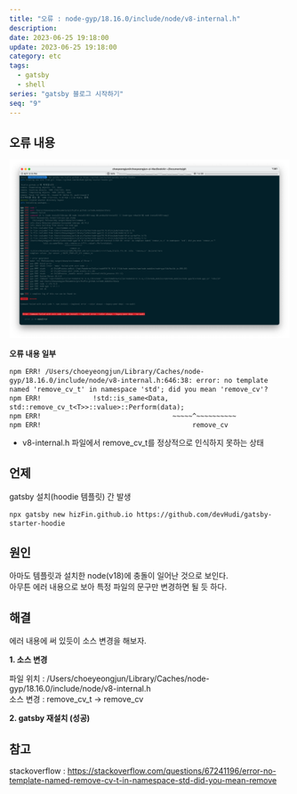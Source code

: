 ```yaml
---
title: "오류 : node-gyp/18.16.0/include/node/v8-internal.h"
description:
date: 2023-06-25 19:18:00
update: 2023-06-25 19:18:00
category: etc
tags:
  - gatsby
  - shell
series: "gatsby 블로그 시작하기"
seq: "9"
---
```





##  오류 내용

![오류 내용](015-01.png)

**오류 내용 일부**  
```shell
npm ERR! /Users/choeyeongjun/Library/Caches/node-gyp/18.16.0/include/node/v8-internal.h:646:38: error: no template named 'remove_cv_t' in namespace 'std'; did you mean 'remove_cv'?
npm ERR!             !std::is_same<Data, std::remove_cv_t<T>>::value>::Perform(data);
npm ERR!                                 ~~~~~^~~~~~~~~~~
npm ERR!                                      remove_cv
```
* v8-internal.h 파일에서 remove_cv_t를 정상적으로 인식하지 못하는 상태



## 언제

gatsby 설치(hoodie 템플릿) 간 발생

```shell
npx gatsby new hizFin.github.io https://github.com/devHudi/gatsby-starter-hoodie
```

## 원인

아마도 템플릿과 설치한 node(v18)에 충돌이 일어난 것으로 보인다.  
아무튼 에러 내용으로 보아 특정 파일의 문구만 변경하면 될 듯 하다.

## 해결

에러 내용에 써 있듯이 소스 변경을 해보자.

**1. 소스 변경**

파일 위치 : /Users/choeyeongjun/Library/Caches/node-gyp/18.16.0/include/node/v8-internal.h  
소스 변경 : remove_cv_t -> remove_cv

**2. gatsby 재설치 (성공)**



## 참고
stackoverflow : https://stackoverflow.com/questions/67241196/error-no-template-named-remove-cv-t-in-namespace-std-did-you-mean-remove